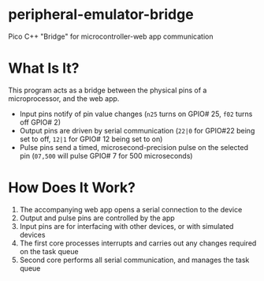 # peripheral-emulator-bridge
Pico C++ "Bridge" for microcontroller-web app communication

# What Is It?
This program acts as a bridge between the physical pins of a microprocessor, and the web app. 

* Input pins notify of pin value changes (`n25` turns on GPIO# 25, `f02` turns off GPIO# 2)
* Output pins are driven by serial communication (`22|0` for GPIO#22 being set to off, `12|1` for GPIO# 12 being set to on)
* Pulse pins send a timed, microsecond-precision pulse on the selected pin (`07,500` will pulse GPIO# 7 for 500 microseconds)

# How Does It Work?
1. The accompanying web app opens a serial connection to the device
2. Output and pulse pins are controlled by the app
3. Input pins are for interfacing with other devices, or with simulated devices
4. The first core processes interrupts and carries out any changes required on the task queue
5. Second core performs all serial communication, and manages the task queue
